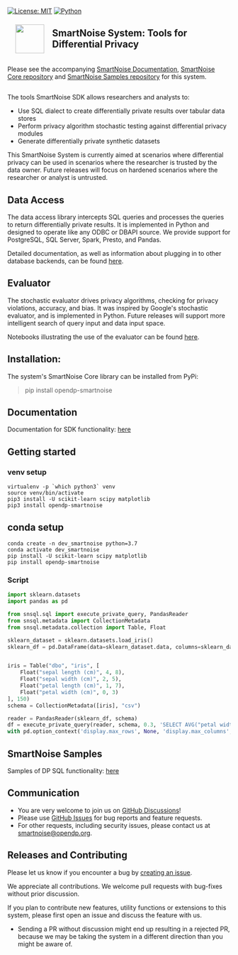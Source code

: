 [![License: MIT](https://img.shields.io/badge/License-MIT-yellow.svg)](https://opensource.org/licenses/MIT) [![Python](https://img.shields.io/badge/python-3.7%20%7C%203.8-blue)](https://www.python.org/)

<a href="https://smartnoise.org"><img src="images/SmartNoise/SVG/Logo Mark_grey.svg" align="left" height="65" vspace="8" hspace="18"></a>

## SmartNoise System: Tools for Differential Privacy


<br />Please see the accompanying [SmartNoise Documentation](https://docs.smartnoise.org/en/latest/index.html), [SmartNoise Core repository](https://github.com/opendp/smartnoise-core) and [SmartNoise Samples repository](https://github.com/opendp/smartnoise-samples) for this system. 


##

The tools SmartNoise SDK allows researchers and analysts to:

* Use SQL dialect to create differentially private results over tabular data stores
* Perform privacy algorithm stochastic testing against differential privacy modules
* Generate differentially private synthetic datasets

This SmartNoise System is currently aimed at scenarios where differential privacy can be used in scenarios where the researcher is trusted by the data owner.  Future releases will focus on hardened scenarios where the researcher or analyst is untrusted.  


## Data Access

The data access library intercepts SQL queries and processes the queries to return differentially private results.  It is implemented in Python and designed to operate like any ODBC or DBAPI source.  We provide support for PostgreSQL, SQL Server, Spark, Presto, and Pandas.

Detailed documentation, as well as information about plugging in to other database backends, can be found [here](https://github.com/opendp/smartnoise-samples/tree/master/docs).

## Evaluator

The stochastic evaluator drives privacy algorithms, checking for privacy violations, accuracy, and bias.  It was inspired by Google's stochastic evaluator, and is implemented in Python.  Future releases will support more intelligent search of query input and data input space.

Notebooks illustrating the use of the evaluator can be found [here](https://github.com/opendp/smartnoise-samples/tree/master/evaluator).

## Installation:
The system's SmartNoise Core library can be installed from PyPi:
> pip install opendp-smartnoise

## Documentation
Documentation for SDK functionality: [here](https://docs.smartnoise.org/en/latest/index.html)


## Getting started
### venv setup
```shell
virtualenv -p `which python3` venv
source venv/bin/activate
pip3 install -U scikit-learn scipy matplotlib
pip3 install opendp-smartnoise
```
## conda setup
```shell
conda create -n dev_smartnoise python=3.7
conda activate dev_smartnoise
pip install -U scikit-learn scipy matplotlib
pip install opendp-smartnoise
```
### Script
```python
import sklearn.datasets
import pandas as pd

from snsql.sql import execute_private_query, PandasReader
from snsql.metadata import CollectionMetadata
from snsql.metadata.collection import Table, Float

sklearn_dataset = sklearn.datasets.load_iris()
sklearn_df = pd.DataFrame(data=sklearn_dataset.data, columns=sklearn_dataset.feature_names)


iris = Table("dbo", "iris", [
    Float("sepal length (cm)", 4, 8),
    Float("sepal width (cm)", 2, 5),
    Float("petal length (cm)", 1, 7),
    Float("petal width (cm)", 0, 3)
], 150)
schema = CollectionMetadata([iris], "csv")

reader = PandasReader(sklearn_df, schema)
df = execute_private_query(reader, schema, 0.3, 'SELECT AVG("petal width (cm)") AS petal FROM dbo.iris')
with pd.option_context('display.max_rows', None, 'display.max_columns', 3): print(df)
```
## SmartNoise Samples
Samples of DP SQL functionality: [here](https://github.com/opendp/smartnoise-samples/blob/master/data/README.md)

## Communication

- You are very welcome to join us on [GitHub Discussions](https://github.com/opendp/opendp/discussions/categories/smartnoise)!
- Please use [GitHub Issues](https://github.com/opendp/smartnoise-sdk/issues) for bug reports and feature requests.
- For other requests, including security issues, please contact us at [smartnoise@opendp.org](mailto:smartnoise@opendp.org).

## Releases and Contributing

Please let us know if you encounter a bug by [creating an issue](https://github.com/opendp/smartnoise-sdk/issues).

We appreciate all contributions. We welcome pull requests with bug-fixes without prior discussion.

If you plan to contribute new features, utility functions or extensions to this system, please first open an issue and discuss the feature with us.
  - Sending a PR without discussion might end up resulting in a rejected PR, because we may be taking the system in a different direction than you might be aware of.
